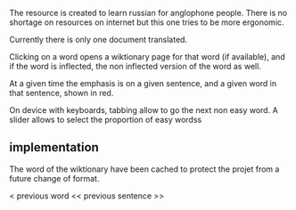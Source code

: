 The resource is created to learn russian for anglophone people.
There is no shortage on resources on internet but this one tries to be more
ergonomic.


Currently there is only one document translated.

Clicking on a word opens a wiktionary page for that word (if available), and
if the word is inflected, the non inflected version of the word as well.


At a given time the emphasis is on a given sentence, and a given word in that sentence, shown in red.

On device with keyboards, tabbing allow to go the next non easy word.
A slider allows to select the proportion of easy wordss

## implementation

The word of the wiktionary have been cached to protect the projet from a future change of format.


<  previous word
<< previous sentence                >>
